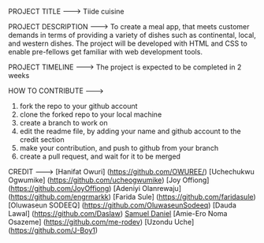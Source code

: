 PROJECT TITLE ---> Tiide cuisine

PROJECT DESCRIPTION ---> To create a meal app, that meets customer demands in terms of providing a variety of dishes such as continental, local, and western dishes.
The project will be developed with HTML and CSS to enable pre-fellows get familiar with web development tools.

PROJECT TIMELINE ---> The project is expected to be completed in 2 weeks

HOW TO CONTRIBUTE --->

1. fork the repo to your github account
2. clone the forked repo to your local machine
3. create a branch to work on
4. edit the readme file, by adding your name and github account to the credit section
5. make your contribution, and push to github from your branch
6. create a pull request, and wait for it to be merged

CREDIT --->
[Hanifat Owuri] (https://github.com/OWUREE/)
[Uchechukwu Ogwumike] (https://github.com/ucheogwumike)
[Joy Offiong] (https://github.com/JoyOffiong)
[Adeniyi Olanrewaju] (https://github.com/engrmarkk)
[Farida Sule] (https://github.com/faridasule)
[Oluwaseun SODEEQ] (https://github.com/OluwaseunSodeeq)
[Dauda Lawal] (https://github.com/Daslaw)
[Samuel Daniel](https://github.com/Vpsalmuel)
[Amie-Ero Noma Osazeme] (https://github.com/me-rodev)
[Uzondu Uche] (https://github.com/J-Boy1)
